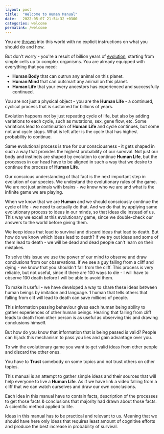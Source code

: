 ```yaml
---
layout: post
title:  "Welcome to Human Manual"
date:   2022-05-07 21:54:32 +0300
categories: welcome
permalink: /welcome
---
```

 
You are [thrown](https://en.wikipedia.org/wiki/Thrownness) into this world with no explicit instructions on what you should do and how.

But don't worry - you're a result of billion years of [evolution](https://en.wikipedia.org/wiki/Evolution), starting from simple cells up to complex organisms. 
You are already equipped with everything that you need:
* **Human Body** that can outrun any animal on this planet.
* **Human Mind** that can outsmart any animal on this planet.
* **Human Life** that your every ancestors has experienced and successfully continued.

You are not just a physical object - you are the **Human Life** - a continued, cyclical process that is sustained for billions of years.

Evolution happens not by just repeating cycle of life, but also by adding variations to each cycle, such as mutations, sex, gene flow, etc. 
Some variations lead to continuation of **Human Life** and cycle continues, but some not and cycle stops.
What is left after is the cycle that has highest probability to continue.

Same evolutional process is true for our consciousness - it gets shaped in such a way that provides the highest probability of our survival.
Not just our body and instincts are shaped by evolution to continue **Human Life**, but the processes in our head have to be aligned in such a way that we desire to continue the process of **Human Life**.

Our conscious understanding of that fact is the next important step in evolution of our species. 
We undestand the evolutionary rules of the game.
We are not just animals with brains - we know who we are and what is the infinite game we are playing.

When we know that we are **Human** and we should consciously continue the cycle of life - we need to actually do that.
And we do that by applying same evolutionary process to ideas in our minds, so that ideas die instead of us.
This way we excell at this evolutionary game, since we double-check our answers to the world before giving them.

We keep ideas that lead to survival and discard ideas that lead to death.
But how do we know which ideas lead to death?
If we try out ideas and some of them lead to death - we will be dead and dead people can't learn on their mistakes.

To solve this issue we use the power of our mind to observe and draw conclusions from our observations.
If we see a guy falling from a cliff and dying - we know that you shouldn't fall from the cliff.
This process is very reliable, but not useful, since if there are 100 ways to die - I will have to observe 100 death before I will be able to avoid them.

To make it useful - we have developed a way to share these ideas between human beings by imitation and language.
1 human that tells others that falling from clif will lead to death can save millions of people.

This information passing behaviour gives each human being ability to gather experiences of other human beings.
Hearing that falling from cliff leads to death from other person is as useful as observing this and drawing conclusions himself.

But how do you know that information that is being passed is valid? 
People can hijack this mechanism to pass you lies and gain advantage over you. 

To win the evolutionary game you want to get valid ideas from other people and discard the other ones.

You have to **Trust** somebody on some topics and not trust others on other topics.


This manual is an attempt to gather simple ideas and their sources that will help everyone to live a **Human Life**.
As if we have link a video falling from a cliff that we can watch ourselves and draw our own conclusions.

Each idea in this manual have to contain facts, description of the processes to get those facts & conclusions that majority had drawn about those facts.
A scientific method applied to life.

Ideas in this manual has to be practical and relevant to us. 
Meaning that we should have here only ideas that requires least amount of cognitive efforts and produce the best increase in probability of survival.
